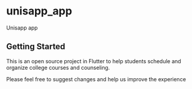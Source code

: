 # unisapp_app

Unisapp app

## Getting Started

This is an open source project in Flutter to help students schedule and organize college courses and counseling.


Please feel free to suggest changes and help us improve the experience
